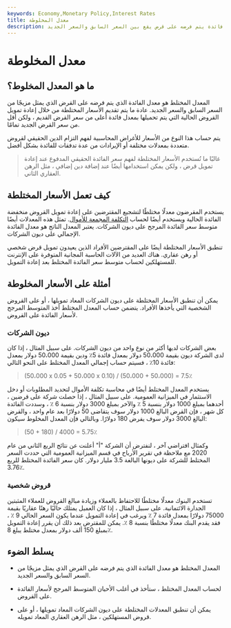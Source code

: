 ```yaml
---
keywords: Economy,Monetary Policy,Interest Rates
title: معدل المخلوطة
description: المعدل المختلط هو سعر فائدة يتم فرضه على قرض يقع بين السعر السابق والسعر الجديد.
---
```


# معدل المخلوطة
## ما هو المعدل المخلوط؟

المعدل المختلط هو معدل الفائدة الذي يتم فرضه على القرض الذي يمثل مزيجًا من السعر السابق والسعر الجديد. عادة ما يتم تقديم الأسعار المختلطة من خلال إعادة تمويل القروض الحالية التي يتم تحميلها بمعدل فائدة أعلى من سعر القرض القديم ، ولكن أقل من سعر القرض الجديد تمامًا.

يتم حساب هذا النوع من الأسعار للأغراض المحاسبية لفهم التزام الدين الحقيقي لقروض متعددة بمعدلات مختلفة أو الإيرادات من عدة تدفقات للفائدة بشكل أفضل.

> غالبًا ما تُستخدم الأسعار المختلطة لفهم سعر الفائدة الحقيقي المدفوع عند إعادة تمويل قرض ، ولكن يمكن استخدامها أيضًا عند إضافة دين إضافي ، مثل الرهن العقاري الثاني.

>

## كيف تعمل الأسعار المختلطة

يستخدم المقرضون معدلًا مختلطًا لتشجيع المقترضين على إعادة تمويل القروض منخفضة الفائدة الحالية ويستخدم أيضًا لحساب [التكلفة المجمعة للأموال](/pooled-cost-of-funds). تمثل هذه المعدلات أيضًا متوسط سعر الفائدة المرجح على ديون الشركات. يعتبر المعدل الناتج هو معدل الفائدة الإجمالي على ديون الشركات.

تنطبق الأسعار المختلطة أيضًا على المقترضين الأفراد الذين يعيدون تمويل قرض شخصي أو رهن عقاري. هناك العديد من الآلات الحاسبة المجانية المتوفرة على الإنترنت للمستهلكين لحساب متوسط سعر الفائدة المختلط بعد إعادة التمويل.

## أمثلة على الأسعار المخلوطة

يمكن أن تنطبق الأسعار المختلطة على ديون الشركات المعاد تمويلها ، أو على القروض الشخصية التي يأخذها الأفراد. يتضمن حساب المعدل المختلط أخذ المتوسط المرجح لأسعار الفائدة على القروض.

### ديون الشركات

بعض الشركات لديها أكثر من نوع واحد من ديون الشركات. على سبيل المثال ، إذا كان لدى الشركة ديون بقيمة 50،000 دولار بمعدل فائدة 5٪ ودين بقيمة 50،000 دولار بمعدل فائدة 10٪ ، فسيتم حساب إجمالي المعدل المختلط على النحو التالي:

>

> (50،000 x 0.05 + 50،000 x 0.10) / (50،000 + 50،000) = 7.5٪

>

يستخدم المعدل المختلط أيضًا في محاسبة تكلفة الأموال لتحديد المطلوبات أو دخل الاستثمار في الميزانية العمومية. على سبيل المثال ، إذا حصلت شركة على قرضين ، أحدهما بمبلغ 1000 دولار بنسبة 5 ٪ والآخر بمبلغ 3000 دولار بنسبة 6 ٪ ، وسددت الفائدة كل شهر ، فإن القرض البالغ 1000 دولار سوف يتقاضى 50 دولارًا بعد عام واحد ، والقرض البالغ 3000 دولار سوف يفرض 180 دولارًا. وبالتالي فإن المعدل المخلوط سيكون:

>

> (50 + 180) / 4000 = 5.75٪

>

وكمثال افتراضي آخر ، لنفترض أن الشركة "أ" أعلنت عن نتائج الربع الثاني من عام 2020 مع ملاحظة في تقرير الأرباح في قسم الميزانية العمومية التي حددت السعر المختلط للشركة على ديونها البالغة 3.5 مليار دولار. كان سعر الفائدة المختلط للربع 3.76٪.

### قروض شخصية

تستخدم البنوك معدلًا مختلطًا للاحتفاظ بالعملاء وزيادة مبالغ القروض للعملاء المثبتين الجدارة الائتمانية. على سبيل المثال ، إذا كان العميل يمتلك حاليًا رهنًا عقاريًا بقيمة 75000 دولارًا بمعدل فائدة 7 ٪ ويرغب في إعادة التمويل عندما يكون السعر الحالي 9 ٪ ، فقد يقدم البنك معدلًا مختلطًا بنسبة 8 ٪. يمكن للمقترض بعد ذلك أن يقرر إعادة التمويل بمبلغ 150 ألف دولار بمعدل مختلط يبلغ 8٪.

## يسلط الضوء

- المعدل المختلط هو معدل الفائدة الذي يتم فرضه على القرض الذي يمثل مزيجًا من السعر السابق والسعر الجديد.

- لحساب المعدل المختلط ، ستأخذ في أغلب الأحيان المتوسط المرجح لأسعار الفائدة على القروض.

- يمكن أن تنطبق المعدلات المختلطة على ديون الشركات المعاد تمويلها ، أو على قروض المستهلكين ، مثل الرهن العقاري المعاد تمويله.

